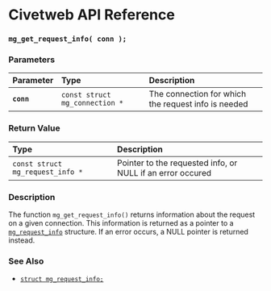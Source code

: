 # Civetweb API Reference

### `mg_get_request_info( conn );`

### Parameters

| Parameter | Type | Description |
| :--- | :--- | :--- |
|**`conn`**|`const struct mg_connection *`|The connection for which the request info is needed|

### Return Value

| Type | Description |
| :--- | :--- |
|`const struct mg_request_info *`|Pointer to the requested info, or NULL if an error occured|

### Description

The function `mg_get_request_info()` returns information about the request on a given connection. This information is returned as a pointer to a [`mg_request_info`](mg_request_info.md) structure. If an error occurs, a NULL pointer is returned instead.

### See Also

* [`struct mg_request_info;`](mg_request_info.md)
